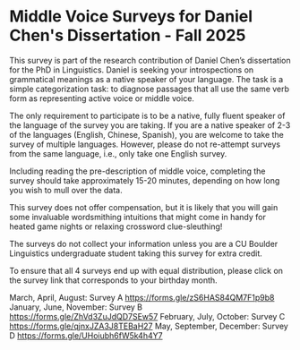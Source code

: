 # Middle Voice Surveys for Daniel Chen's Dissertation - Fall 2025

This survey is part of the research contribution of Daniel Chen’s dissertation for the PhD in Linguistics. Daniel is seeking your introspections on grammatical meanings as a native speaker of your language. The task is a simple categorization task: to diagnose passages that all use the same verb form as representing active voice or middle voice. 

The only requirement to participate is to be a native, fully fluent speaker of the language of the survey you are taking. If you are a native speaker of 2-3 of the languages (English, Chinese, Spanish), you are welcome to take the survey of multiple languages. However, please do not re-attempt surveys from the same language, i.e., only take one English survey. 

Including reading the pre-description of middle voice, completing the survey should take approximately 15-20 minutes, depending on how long you wish to mull over the data.

This survey does not offer compensation, but it is likely that you will gain some invaluable wordsmithing intuitions that might come in handy for heated game nights or relaxing crossword clue-sleuthing!

The surveys do not collect your information unless you are a CU Boulder Linguistics undergraduate student taking this survey for extra credit.

To ensure that all 4 surveys end up with equal distribution, please click on the survey link that corresponds to your birthday month.

March, April, August:              Survey A    https://forms.gle/zS6HAS84QM7F1p9b8
January, June, November:           Survey B    https://forms.gle/ZhVd3ZuJdQD7SEw57
February, July, October:           Survey C    https://forms.gle/qjnxJZA3J8TEBaH27
May, September, December:          Survey D    https://forms.gle/UHoiubh6fW5k4h4Y7
